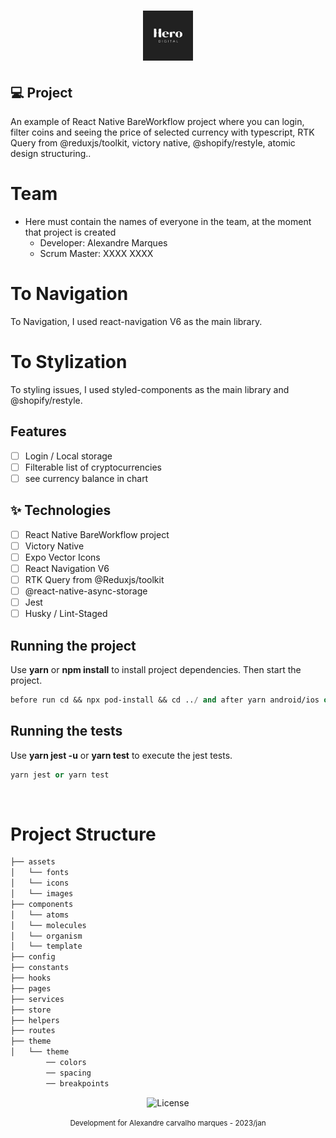 <h1 align="center">
  <img alt="CoinWallet" height="80" title="Plant Manager" src=".github/logo.png" />
</h1>

## 💻 Project

An example of React Native BareWorkflow project where you can login, filter coins and seeing the
price of selected currency with typescript, RTK Query from @reduxjs/toolkit, victory native,
@shopify/restyle, atomic design structuring..

# Team

- Here must contain the names of everyone in the team, at the moment that project is created
  - Developer: Alexandre Marques
  - Scrum Master: XXXX XXXX

# To Navigation

To Navigation, I used react-navigation V6 as the main library.

# To Stylization

To styling issues, I used styled-components as the main library and @shopify/restyle.

## Features

- [ ] Login / Local storage
- [ ] Filterable list of cryptocurrencies
- [ ] see currency balance in chart

## ✨ Technologies

- [ ] React Native BareWorkflow project
- [ ] Victory Native
- [ ] Expo Vector Icons
- [ ] React Navigation V6
- [ ] RTK Query from @Reduxjs/toolkit
- [ ] @react-native-async-storage
- [ ] Jest
- [ ] Husky / Lint-Staged

## Running the project

Use **yarn** or **npm install** to install project dependencies. Then start the project.

```cl
before run cd && npx pod-install && cd ../ and after yarn android/ios or npx expo run:ios/android
```

## Running the tests

Use **yarn jest -u** or **yarn test** to execute the jest tests.

```cl
yarn jest or yarn test
```

<br />

# Project Structure

```bash
├── assets
│   └── fonts
│   └── icons
│   └── images
├── components
│   └── atoms
│   └── molecules
│   └── organism
│   └── template
├── config
├── constants
├── hooks
├── pages
├── services
├── store
├── helpers
├── routes
├── theme
│   └── theme
        ── colors
        ── spacing
        ── breakpoints
```

<p align="center">
  <img alt="License" src="https://img.shields.io/static/v1?label=license&message=MIT&color=E51C44&labelColor=0A1033">
</p>

<div align="center">
  <small>Development for Alexandre carvalho marques - 2023/jan</small>
</div>
